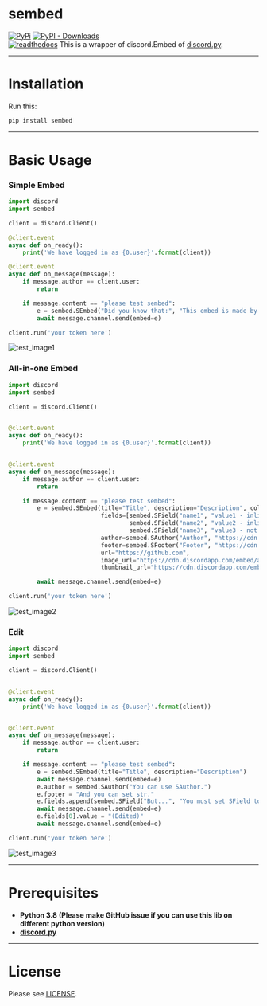 # sembed
[![PyPi](https://img.shields.io/pypi/v/sembed.svg)](https://pypi.org/project/sembed/)
[![PyPI - Downloads](https://static.pepy.tech/badge/sembed)](https://pypi.org/project/sembed/)  
[![readthedocs](https://readthedocs.org/projects/sembed/badge/?version=latest)](https://sembed.readthedocs.io)
This is a wrapper of discord.Embed of [discord.py](https://github.com/Rapptz/discord.py).  
  
***
  
  
Installation
====
Run this:
```bash
pip install sembed
```

***
  
  
Basic Usage
=====
### Simple Embed
```python
import discord
import sembed

client = discord.Client()

@client.event
async def on_ready():
    print('We have logged in as {0.user}'.format(client))

@client.event
async def on_message(message):
    if message.author == client.user:
        return

    if message.content == "please test sembed":
        e = sembed.SEmbed("Did you know that:", "This embed is made by sembed!")
        await message.channel.send(embed=e)

client.run('your token here')
```

![test_image1](https://imgur.com/XDDLv6I.png)

### All-in-one Embed
```python
import discord
import sembed

client = discord.Client()


@client.event
async def on_ready():
    print('We have logged in as {0.user}'.format(client))


@client.event
async def on_message(message):
    if message.author == client.user:
        return

    if message.content == "please test sembed":
        e = sembed.SEmbed(title="Title", description="Description", color=0x7289da,
                          fields=[sembed.SField("name1", "value1 - inline", True),
                                  sembed.SField("name2", "value2 - inline", True),
                                  sembed.SField("name3", "value3 - not inline", False)],
                          author=sembed.SAuthor("Author", "https://cdn.discordapp.com/avatars/686547120534454315/a_14261e094afcbfe4ab3abde42ac86987.gif", "https://discord.com"),
                          footer=sembed.SFooter("Footer", "https://cdn.discordapp.com/embed/avatars/2.png"),
                          url="https://github.com",
                          image_url="https://cdn.discordapp.com/embed/avatars/3.png",
                          thumbnail_url="https://cdn.discordapp.com/embed/avatars/0.png")

        await message.channel.send(embed=e)

client.run('your token here')
```

![test_image2](https://imgur.com/3RRuRzr.png)

### Edit
```python
import discord
import sembed

client = discord.Client()


@client.event
async def on_ready():
    print('We have logged in as {0.user}'.format(client))


@client.event
async def on_message(message):
    if message.author == client.user:
        return

    if message.content == "please test sembed":
        e = sembed.SEmbed(title="Title", description="Description")
        await message.channel.send(embed=e)
        e.author = sembed.SAuthor("You can use SAuthor.")
        e.footer = "And you can set str."
        e.fields.append(sembed.SField("But...", "You must set SField to fields :("))
        await message.channel.send(embed=e)
        e.fields[0].value = "(Edited)"
        await message.channel.send(embed=e)

client.run('your token here')
```

![test_image3](https://imgur.com/Pa0uhpz.png)
***

Prerequisites
====
* **Python 3.8 (Please make GitHub issue if you can use this lib on different python version)**  
* **[discord.py](https://github.com/Rapptz/discord.py)**   
***
  
License
====
Please see [LICENSE](https://github.com/sevenc-nanashi/sembed/blob/main/LICENSE).
